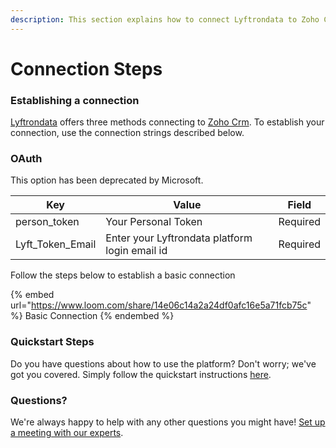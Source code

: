 ```yaml
---
description: This section explains how to connect Lyftrondata to Zoho Crm.
---
```


# Connection Steps

### Establishing a connection

[Lyftrondata](https://www.lyftrondata.com) offers three methods connecting to [Zoho Crm](https://www.lyftrondata.com/integration/sales-analytics/zohocrm/). To establish your connection, use the connection strings described below.

### OAuth

This option has been deprecated by Microsoft.

| Key                | Value                                          | Field    |
| ------------------ | ---------------------------------------------- | -------- |
| person\_token      | Your Personal Token                            | Required |
| Lyft\_Token\_Email | Enter your Lyftrondata platform login email id | Required |

Follow the steps below to establish a basic connection

{% embed url="https://www.loom.com/share/14e06c14a2a24df0afc16e5a71fcb75c" %}
Basic Connection
{% endembed %}

### Quickstart Steps

Do you have questions about how to use the platform? Don't worry; we've got you covered. Simply follow the quickstart instructions [here](../../../quickstart-steps.md).

### Questions? <a href="#questions" id="questions"></a>

We're always happy to help with any other questions you might have! [Set up a meeting with our experts](https://www.lyftrondata.com/book-a-meeting/).
